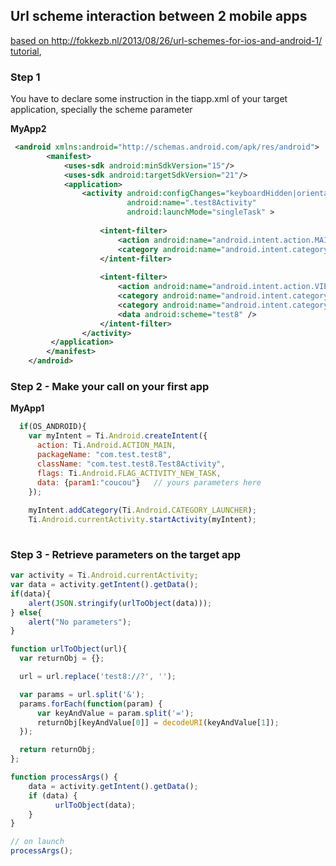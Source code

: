 ## Url scheme interaction between 2 mobile apps

[based on http://fokkezb.nl/2013/08/26/url-schemes-for-ios-and-android-1/ tutorial](http://fokkezb.nl/2013/08/26/url-schemes-for-ios-and-android-1/),
 
### Step 1

You have to declare some instruction in the tiapp.xml of your target application, specially the scheme parameter

**MyApp2**
```xml
 <android xmlns:android="http://schemas.android.com/apk/res/android">
        <manifest>
            <uses-sdk android:minSdkVersion="15"/>
            <uses-sdk android:targetSdkVersion="21"/>
            <application>
                <activity android:configChanges="keyboardHidden|orientation" android:label="test8"
                          android:name=".test8Activity"
                          android:launchMode="singleTask" >
                          
                    <intent-filter>
                        <action android:name="android.intent.action.MAIN"/>
                        <category android:name="android.intent.category.LAUNCHER"/>
                    </intent-filter>
                    
                    <intent-filter>
                        <action android:name="android.intent.action.VIEW"/>
                        <category android:name="android.intent.category.DEFAULT"/>
                        <category android:name="android.intent.category.BROWSABLE"/>
                        <data android:scheme="test8" />
                    </intent-filter>
                </activity>
         </application>
        </manifest>
    </android>
```  

### Step 2 - Make your call on your first app

   
**MyApp1**

```javascript
  if(OS_ANDROID){
    var myIntent = Ti.Android.createIntent({
      action: Ti.Android.ACTION_MAIN,
      packageName: "com.test.test8",
      className: "com.test.test8.Test8Activity",
      flags: Ti.Android.FLAG_ACTIVITY_NEW_TASK,
      data: {param1:"coucou"}   // yours parameters here
    });
  
    myIntent.addCategory(Ti.Android.CATEGORY_LAUNCHER);
    Ti.Android.currentActivity.startActivity(myIntent);
    
```    
### Step 3 - Retrieve parameters on the target app

```javascript     
var activity = Ti.Android.currentActivity;
var data = activity.getIntent().getData();
if(data){
    alert(JSON.stringify(urlToObject(data)));
} else{
    alert("No parameters");
}

function urlToObject(url){
  var returnObj = {};

  url = url.replace('test8://?', '');

  var params = url.split('&');
  params.forEach(function(param) {
      var keyAndValue = param.split('=');
      returnObj[keyAndValue[0]] = decodeURI(keyAndValue[1]);
  });

  return returnObj;   
};

function processArgs() {
    data = activity.getIntent().getData();
    if (data) {     
          urlToObject(data);
    }  
}

// on launch
processArgs();
```
